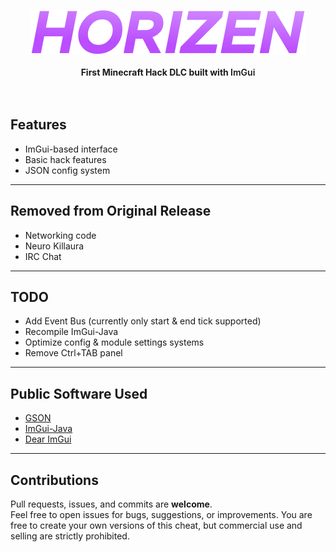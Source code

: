 <p align="center">
  <a href="https://github.com/SandFoxy/horizen-client">
    <img src="logo.png" alt="HORIZEN" width="438" height="71">
  </a>
  <br><br>
  <b>First Minecraft Hack DLC built with <span style="font-weight:600;">ImGui</span></b><br>
  <br><br>
</p>

## Features
- ImGui-based interface
- Basic hack features
- JSON config system

---

## Removed from Original Release
- Networking code
- Neuro Killaura
- IRC Chat

---

## TODO
- Add Event Bus (currently only start & end tick supported)
- Recompile ImGui-Java
- Optimize config & module settings systems
- Remove Ctrl+TAB panel

---

## Public Software Used
- [GSON](https://github.com/google/gson)
- [ImGui-Java](https://github.com/SpaiR/imgui-java)
- [Dear ImGui](https://github.com/ocornut/imgui)

---

## Contributions
Pull requests, issues, and commits are **welcome**.  
Feel free to open issues for bugs, suggestions, or improvements.
You are free to create your own versions of this cheat, but commercial use and selling are strictly prohibited.

